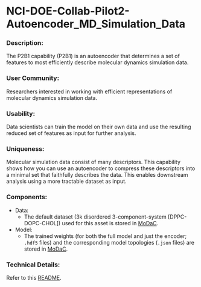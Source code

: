# NCI-DOE-Collab-Pilot2-Autoencoder_MD_Simulation_Data

### Description:
The P2B1 capability (P2B1) is an autoencoder that determines a set of features to most efficiently describe molecular dynamics simulation data.

### User Community:	
Researchers interested in working with efficient representations of molecular dynamics simulation data.

### Usability:	
Data scientists can train the model on their own data and use the resulting reduced set of features as input for further analysis.

### Uniqueness:	
Molecular simulation data consist of many descriptors. This capability shows how you can use an autoencoder to compress these descriptors into a minimal set that faithfully describes the data. This enables downstream analysis using a more tractable dataset as input.

### Components:	
* Data:
  * The default dataset (3k disordered 3-component-system [DPPC-DOPC-CHOL]) used for this asset is stored in [MoDaC](https://modac.cancer.gov/searchTab?dme_data_id=NCI-DME-MS01-7654212).
* Model:
  * The trained weights (for both the full model and just the encoder; `.hdf5` files) and the corresponding model topologies (`.json` files) are stored in [MoDaC](https://modac.cancer.gov/searchTab?dme_data_id=NCI-DME-MS01-7681692).

### Technical Details:
Refer to this [README](./Pilot2/P2B1/README.md).
